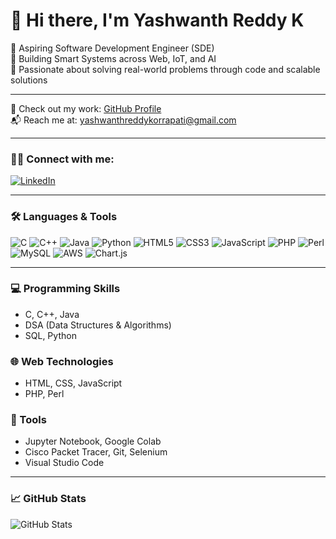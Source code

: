 <h1>👋 Hi there, I'm Yashwanth Reddy K</h1>

<p>
 🎯 Aspiring Software Development Engineer (SDE) <br>  
🔧 Building Smart Systems across Web, IoT, and AI <br>
🚀 Passionate about solving real-world problems through code and scalable solutions <br>
</p>

<hr>

<p>
  📂 Check out my work:
  <a href="https://github.com/Yashwanthreddy4" target="_blank">GitHub Profile</a><br>
  📬 Reach me at:
  <a href="mailto:yashwanthreddykorrapati@gmail.com">yashwanthreddykorrapati@gmail.com</a>
</p>

<hr>

<h3>🧑‍💻 Connect with me:</h3>
<p>
  <a href="https://www.linkedin.com/in/yashwanth-reddy-724965224/" target="_blank">
  <img src="https://img.shields.io/badge/LinkedIn-0077B5?style=flat&logo=linkedin&logoColor=white" alt="LinkedIn">
</a>
</p>
<hr>

<h3>🛠️ Languages & Tools</h3>
<p>
  <img src="https://img.shields.io/badge/C-00599C?style=flat&logo=c&logoColor=white" alt="C">
  <img src="https://img.shields.io/badge/C++-00599C?style=flat&logo=c%2B%2B&logoColor=white" alt="C++">
  <img src="https://img.shields.io/badge/Java-ED8B00?style=flat&logo=java&logoColor=white" alt="Java">
  <img src="https://img.shields.io/badge/Python-3776AB?style=flat&logo=python&logoColor=white" alt="Python">
  <img src="https://img.shields.io/badge/HTML5-E34F26?style=flat&logo=html5&logoColor=white" alt="HTML5">
  <img src="https://img.shields.io/badge/CSS3-1572B6?style=flat&logo=css3&logoColor=white" alt="CSS3">
  <img src="https://img.shields.io/badge/JavaScript-F7DF1E?style=flat&logo=javascript&logoColor=black" alt="JavaScript">
  <img src="https://img.shields.io/badge/PHP-777BB4?style=flat&logo=php&logoColor=white" alt="PHP">
  <img src="https://img.shields.io/badge/Perl-39457E?style=flat&logo=perl&logoColor=white" alt="Perl">
  <img src="https://img.shields.io/badge/MySQL-4479A1?style=flat&logo=mysql&logoColor=white" alt="MySQL">
  <img src="https://img.shields.io/badge/AWS-232F3E?style=flat&logo=amazon-aws&logoColor=white" alt="AWS">
  <img src="https://img.shields.io/badge/Chart.js-F5788D?style=flat&logo=chartdotjs&logoColor=white" alt="Chart.js">
</p>

<hr>

<h3>💻 Programming Skills</h3>
<ul>
  <li>C, C++, Java</li>
  <li>DSA (Data Structures & Algorithms)</li>
  <li>SQL, Python</li>
</ul>

<h3>🌐 Web Technologies</h3>
<ul>
  <li>HTML, CSS, JavaScript</li>
  <li>PHP, Perl</li>
</ul>

<h3>🧰 Tools</h3>
<ul>
  <li>Jupyter Notebook, Google Colab</li>
  <li>Cisco Packet Tracer, Git, Selenium</li>
  <li>Visual Studio Code</li>
</ul>

<hr>

<h3>📈 GitHub Stats</h3>

<p>
  <img src="https://github-readme-stats.vercel.app/api?username=Yashwanthreddy4&show_icons=true&theme=tokyonight" alt="GitHub Stats">
</p>



